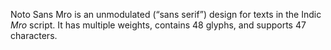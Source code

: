 Noto Sans Mro is an unmodulated (“sans serif”) design for texts in the Indic _Mro_ script. It has multiple weights, contains 48 glyphs, and supports 47 characters.